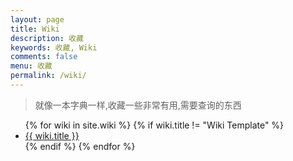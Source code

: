 ```yaml
---
layout: page
title: Wiki
description: 收藏
keywords: 收藏, Wiki
comments: false
menu: 收藏
permalink: /wiki/
---
```


> 就像一本字典一样,收藏一些非常有用,需要查询的东西

<ul class="listing">
{% for wiki in site.wiki %}
{% if wiki.title != "Wiki Template" %}
<li class="listing-item"><a href="{{ wiki.url }}">{{ wiki.title }}</a></li>
{% endif %}
{% endfor %}
</ul>
